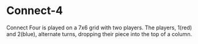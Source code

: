 # Connect-4
Connect Four is played on a 7x6 grid with two players.
The players, 1(red) and 2(blue), alternate turns, dropping their piece into the top of a column.

